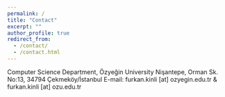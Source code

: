 ```yaml
---
permalink: /
title: "Contact"
excerpt: ""
author_profile: true
redirect_from: 
  - /contact/
  - /contact.html
---
```


Computer Science Department, Özyeğin University
Nişantepe, Orman Sk. No:13, 34794 Çekmeköy/İstanbul
E-mail: furkan.kinli [at] ozyegin.edu.tr & furkan.kinli [at] ozu.edu.tr
